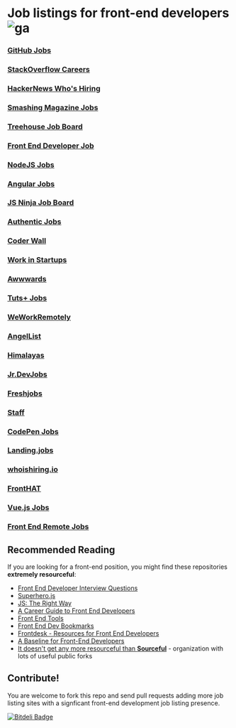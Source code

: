 # Job listings for front-end developers ![ga](https://ga-beacon.appspot.com/UA-35043128-6/frontend-job-listings/readme?pixel)

### [GitHub Jobs](https://jobs.github.com/)

### [StackOverflow Careers](http://careers.stackoverflow.com/)

### [HackerNews Who's Hiring](http://whereis-whoishiring-hiring.me/)

### [Smashing Magazine Jobs](http://jobs.smashingmagazine.com/)

### [Treehouse Job Board](http://teamtreehouse.com/jobs)

### [Front End Developer Job](http://frontenddeveloperjob.com/)

### [NodeJS Jobs](http://jobs.nodejs.org/)

### [Angular Jobs](http://www.angularjobs.com/)

### [JS Ninja Job Board](http://jobs.jsninja.com/)

### [Authentic Jobs](http://www.authenticjobs.com/)

### [Coder Wall](https://coderwall.com/jobs)

### [Work in Startups](http://workinstartups.com/)

### [Awwwards](http://www.awwwards.com/jobs/)

### [Tuts+ Jobs](https://jobs.tutsplus.com/)

### [WeWorkRemotely](https://weworkremotely.com/)

### [AngelList](https://angel.co/jobs)

### [Himalayas](https://himalayas.app)

### [Jr.DevJobs](http://www.jrdevjobs.com)

### [Freshjobs](http://freshjobs.ch/)

### [Staff](http://www.staff.com/)

### [CodePen Jobs](http://codepen.io/jobs/)

### [Landing.jobs](https://landing.jobs/)

### [whoishiring.io](https://whoishiring.io)

### [FrontHAT](https://fronthat.com/)

### [Vue.js Jobs](https://vuejobs.com/)

### [Front End Remote Jobs](https://frontendremotejobs.com/)

## Recommended Reading

If you are looking for a front-end position, you might find these repositories **extremely resourceful**:

- [Front End Developer Interview Questions](https://github.com/sourceful/Front-end-Developer-Interview-Questions)
- [Superhero.js](http://superherojs.com)
- [JS: The Right Way](http://jstherightway.org/)
- [A Career Guide to Front End Developers](https://github.com/woliveiras/front-end-career/blob/master/README.md)
- [Front End Tools](https://github.com/sourceful/frontend-tools)
- [Front End Dev Bookmarks](https://github.com/sourceful/frontend-dev-bookmarks)
- [Frontdesk - Resources for Front End Developers](https://github.com/miripiruni/frontdesk)
- [A Baseline for Front-End Developers](http://rmurphey.com/blog/2012/04/12/a-baseline-for-front-end-developers/)
- [It doesn't get any more resourceful than **Sourceful**](https://github.com/sourceful) - organization with lots of useful public forks

## Contribute!

You are welcome to fork this repo and send pull requests adding more job listing sites with a signficant front-end development job listing presence.

[![Bitdeli Badge](https://d2weczhvl823v0.cloudfront.net/bevacqua/frontend-job-listings/trend.png)](https://bitdeli.com/free "Bitdeli Badge")
